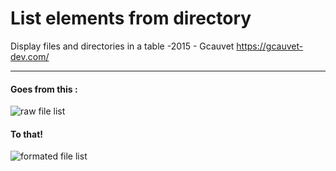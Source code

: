 # List elements from directory

Display files and directories in a table
 -2015 - Gcauvet https://gcauvet-dev.com/

---

#### Goes from this :

![raw file list](https://blog.gcauvet-dev.com/img/1a/rawfilelist.png "raw file list")

#### To that! 

![formated file list](https://blog.gcauvet-dev.com/img/a7/formatedfilelist.png "formated file list")
